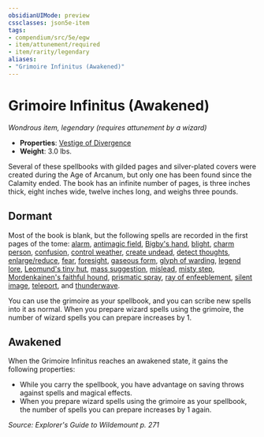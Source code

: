 ```yaml
---
obsidianUIMode: preview
cssclasses: json5e-item
tags:
- compendium/src/5e/egw
- item/attunement/required
- item/rarity/legendary
aliases: 
- "Grimoire Infinitus (Awakened)"
---
```

# Grimoire Infinitus (Awakened)
*Wondrous item, legendary (requires attunement by a wizard)*  

- **Properties**: [Vestige of Divergence](2-Mechanics/CLI/rules/item-properties.md#Vestige%20of%20Divergence)
- **Weight**: 3.0 lbs.

Several of these spellbooks with gilded pages and silver-plated covers were created during the Age of Arcanum, but only one has been found since the Calamity ended. The book has an infinite number of pages, is three inches thick, eight inches wide, twelve inches long, and weighs three pounds.

## Dormant

Most of the book is blank, but the following spells are recorded in the first pages of the tome: [alarm](2-Mechanics/CLI/spells/alarm.md), [antimagic field](2-Mechanics/CLI/spells/antimagic-field.md), [Bigby's hand](2-Mechanics/CLI/spells/bigbys-hand.md), [blight](2-Mechanics/CLI/spells/blight.md), [charm person](2-Mechanics/CLI/spells/charm-person.md), [confusion](2-Mechanics/CLI/spells/confusion.md), [control weather](2-Mechanics/CLI/spells/control-weather.md), [create undead](2-Mechanics/CLI/spells/create-undead.md), [detect thoughts](2-Mechanics/CLI/spells/detect-thoughts.md), [enlarge/reduce](2-Mechanics/CLI/spells/enlarge-reduce.md), [fear](2-Mechanics/CLI/spells/fear.md), [foresight](2-Mechanics/CLI/spells/foresight.md), [gaseous form](2-Mechanics/CLI/spells/gaseous-form.md), [glyph of warding](2-Mechanics/CLI/spells/glyph-of-warding.md), [legend lore](2-Mechanics/CLI/spells/legend-lore.md), [Leomund's tiny hut](2-Mechanics/CLI/spells/leomunds-tiny-hut.md), [mass suggestion](2-Mechanics/CLI/spells/mass-suggestion.md), [mislead](2-Mechanics/CLI/spells/mislead.md), [misty step](2-Mechanics/CLI/spells/misty-step.md), [Mordenkainen's faithful hound](2-Mechanics/CLI/spells/mordenkainens-faithful-hound.md), [prismatic spray](2-Mechanics/CLI/spells/prismatic-spray.md), [ray of enfeeblement](2-Mechanics/CLI/spells/ray-of-enfeeblement.md), [silent image](2-Mechanics/CLI/spells/silent-image.md), [teleport](2-Mechanics/CLI/spells/teleport.md), and [thunderwave](2-Mechanics/CLI/spells/thunderwave.md).

You can use the grimoire as your spellbook, and you can scribe new spells into it as normal. When you prepare wizard spells using the grimoire, the number of wizard spells you can prepare increases by 1.

## Awakened

When the Grimoire Infinitus reaches an awakened state, it gains the following properties:

- While you carry the spellbook, you have advantage on saving throws against spells and magical effects.  
- When you prepare wizard spells using the grimoire as your spellbook, the number of spells you can prepare increases by 1 again.  

*Source: Explorer's Guide to Wildemount p. 271*